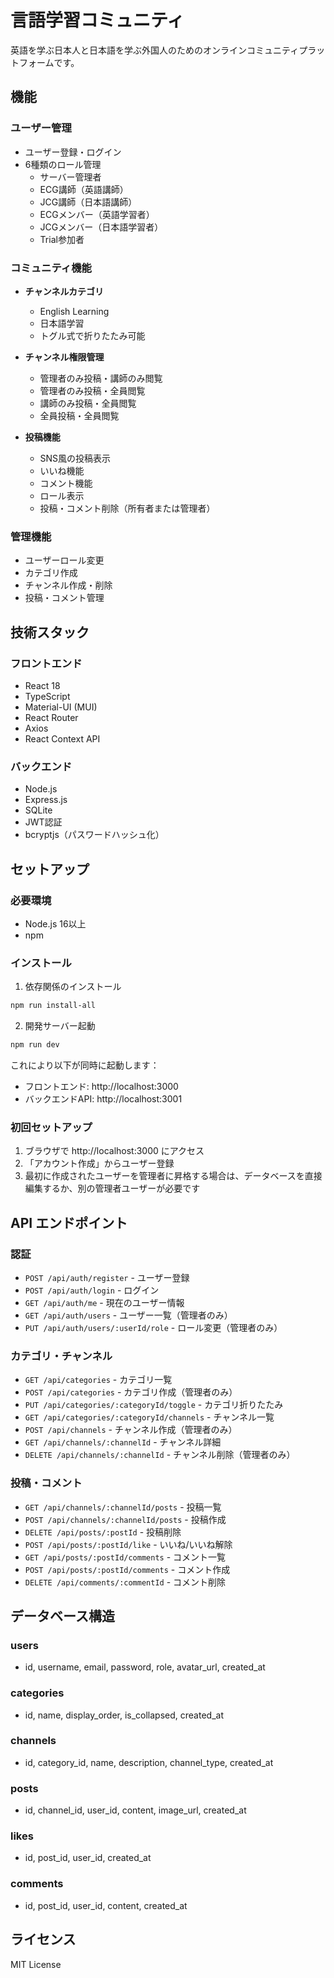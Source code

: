 # 言語学習コミュニティ

英語を学ぶ日本人と日本語を学ぶ外国人のためのオンラインコミュニティプラットフォームです。

## 機能

### ユーザー管理
- ユーザー登録・ログイン
- 6種類のロール管理
  - サーバー管理者
  - ECG講師（英語講師）
  - JCG講師（日本語講師）
  - ECGメンバー（英語学習者）
  - JCGメンバー（日本語学習者）
  - Trial参加者

### コミュニティ機能
- **チャンネルカテゴリ**
  - English Learning
  - 日本語学習
  - トグル式で折りたたみ可能

- **チャンネル権限管理**
  - 管理者のみ投稿・講師のみ閲覧
  - 管理者のみ投稿・全員閲覧
  - 講師のみ投稿・全員閲覧
  - 全員投稿・全員閲覧

- **投稿機能**
  - SNS風の投稿表示
  - いいね機能
  - コメント機能
  - ロール表示
  - 投稿・コメント削除（所有者または管理者）

### 管理機能
- ユーザーロール変更
- カテゴリ作成
- チャンネル作成・削除
- 投稿・コメント管理

## 技術スタック

### フロントエンド
- React 18
- TypeScript
- Material-UI (MUI)
- React Router
- Axios
- React Context API

### バックエンド
- Node.js
- Express.js
- SQLite
- JWT認証
- bcryptjs（パスワードハッシュ化）

## セットアップ

### 必要環境
- Node.js 16以上
- npm

### インストール

1. 依存関係のインストール
```bash
npm run install-all
```

2. 開発サーバー起動
```bash
npm run dev
```

これにより以下が同時に起動します：
- フロントエンド: http://localhost:3000
- バックエンドAPI: http://localhost:3001

### 初回セットアップ

1. ブラウザで http://localhost:3000 にアクセス
2. 「アカウント作成」からユーザー登録
3. 最初に作成されたユーザーを管理者に昇格する場合は、データベースを直接編集するか、別の管理者ユーザーが必要です

## API エンドポイント

### 認証
- `POST /api/auth/register` - ユーザー登録
- `POST /api/auth/login` - ログイン
- `GET /api/auth/me` - 現在のユーザー情報
- `GET /api/auth/users` - ユーザー一覧（管理者のみ）
- `PUT /api/auth/users/:userId/role` - ロール変更（管理者のみ）

### カテゴリ・チャンネル
- `GET /api/categories` - カテゴリ一覧
- `POST /api/categories` - カテゴリ作成（管理者のみ）
- `PUT /api/categories/:categoryId/toggle` - カテゴリ折りたたみ
- `GET /api/categories/:categoryId/channels` - チャンネル一覧
- `POST /api/channels` - チャンネル作成（管理者のみ）
- `GET /api/channels/:channelId` - チャンネル詳細
- `DELETE /api/channels/:channelId` - チャンネル削除（管理者のみ）

### 投稿・コメント
- `GET /api/channels/:channelId/posts` - 投稿一覧
- `POST /api/channels/:channelId/posts` - 投稿作成
- `DELETE /api/posts/:postId` - 投稿削除
- `POST /api/posts/:postId/like` - いいね/いいね解除
- `GET /api/posts/:postId/comments` - コメント一覧
- `POST /api/posts/:postId/comments` - コメント作成
- `DELETE /api/comments/:commentId` - コメント削除

## データベース構造

### users
- id, username, email, password, role, avatar_url, created_at

### categories
- id, name, display_order, is_collapsed, created_at

### channels
- id, category_id, name, description, channel_type, created_at

### posts
- id, channel_id, user_id, content, image_url, created_at

### likes
- id, post_id, user_id, created_at

### comments
- id, post_id, user_id, content, created_at

## ライセンス

MIT License 